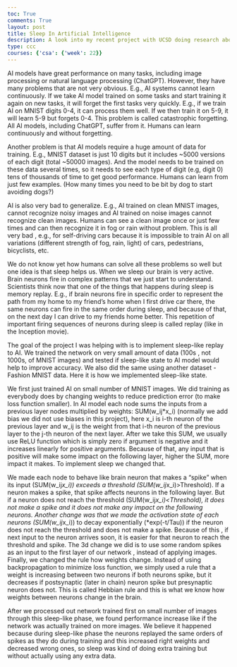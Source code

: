 ```yaml
---
toc: True
comments: True
layout: post
title: Sleep In Artificial Intelligence
description: A look into my recent project with UCSD doing research about the effects of sleep on AI when trained on low or unblanaced data.
type: ccc
courses: {'csa': {'week': 22}}
---
```


AI models have great performance on many tasks, including image processing or natural language processing (ChatGPT). However, they have many problems that are not very obvious. E.g., AI systems cannot learn continuously. If we take AI model trained on some tasks and start training it again on new tasks, it will forget the first tasks very quickly. E.g., if we train AI on MNIST digits 0-4, it can process them well. If we then train it on 5-9, it will learn 5-9 but forgets 0-4. This problem is called catastrophic forgetting. All AI models, including ChatGPT, suffer from it.  Humans can learn continuously and without forgetting.



Another problem is that AI models require a huge amount of data for training. E.g., MNIST dataset is just 10 digits but it includes ~5000 versions of each digit (total ~50000 images). And the model needs to be trained on these data several times, so it needs to see each type of  digit (e.g, digit 0) tens of thousands of time to get good performance. Humans can learn from just few examples. (How many times you need to be bit by dog to start avoiding dogs?)



AI is also very bad to generalize. E.g., AI trained on clean MNIST images, cannot recognize noisy images and AI trained on noise images cannot recognize clean images. Humans can see a clean image once or just few times and can then recognize it in fog or rain without problem. This is all very bad , e.g., for self-driving cars because it is impossible to train AI on all variations (different strength of fog, rain, light) of cars, pedestrians, bicyclists, etc.



We do not know yet how humans can solve all these problems so well but one idea is that sleep helps us. When we sleep our brain is very active. Brain neurons fire in complex patterns that we just start to understand. Scientists think now that one of the things that happens during sleep is memory replay. E.g., if brain neurons fire in specific order to represent the path from my home to my friend’s home when I first drive car there, the same neurons can fire in the same order during sleep, and because of that, on the next day I can drive to my friends home better. This repetition of important firing sequences of neurons during sleep is called replay (like in the Inception movie).



The goal of the project I was helping with is to implement sleep-like replay to AI. We trained the network on very small amount of data (100s , not 1000s, of MNIST images) and tested if sleep-like state to AI model would help to improve accuracy. We also did the same using another dataset - Fashion MNIST data. Here it is how we implemented sleep-like state.



We first just trained AI on small number of MNIST images. We did training as everybody does by changing weights to reduce prediction error (to make loss function smaller). In AI model each node sums the inputs from a previous layer nodes multiplied by weights: SUM(w_ij*x_i) (normally we add bias we did not use biases in this project), here x_i is i-th neuron of the previous layer and w_ij is the weight from that i-th neuron of the previous layer to the j-th neuron of the next layer. After we take this SUM, we usually use ReLU function which is simply zero if argument is negative and it increases linearly for positive arguments. Because of that, any input that is positive will make some impact on the following layer, higher the SUM, more impact it makes.  To implement sleep we changed that.



 We made each node to behave like brain neuron that makes a “spike” when its input (SUM(w_ij*x_i)) exceeds a threshold (SUM(w_ij*x_i)>Threshold). If a neuron makes a spike, that spike affects neurons in the following layer. But if a neuron does not reach the threshold (SUM(w_ij*x_i)<Threshold), it does not make a spike and it does not make any impact on the following neurons. Another change was that we made the activation state of each neurons (SUM(w_ij*x_i)) to decay exponentially (*exp(-t/Tau)) if the neuron does not reach the threshold and does not make a spike. Because of this , if next input to the neuron arrives soon, it is easier for that neuron to reach the threshold and spike. The 3d change we did is to use some random spikes as an input to the first layer of our network , instead of applying images. Finally, we changed the rule how weights change. Instead of using backpropagation to minimize loss function, we simply used a rule that a weight is increasing between two neurons if both neurons spike, but it decreases if postsynaptic (later in chain) neuron spike but presynaptic neuron does not. This is called Hebbian rule and this is what we know how weights between neurons change in the brain.

 

After we processed out network trained first on small number of images through this sleep-like phase, we found performance increase like if the network was actually trained on more images. We believe it happened because during sleep-like phase the neurons replayed the same orders of spikes as they do during training and this increased right weights and decreased wrong ones, so sleep was kind of doing extra training but without actually using any extra data.


